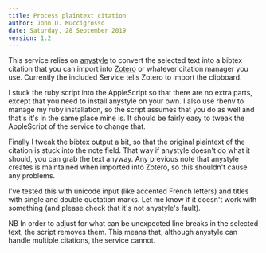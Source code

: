 ```yaml
---
title: Process plaintext citation
author: John D. Muccigrosso
date: Saturday, 28 September 2019
version: 1.2
---
```


This service relies on [anystyle](https://github.com/inukshuk/anystyle) to convert the selected text into a bibtex citation that you can import into [Zotero](https://zotero.org/) or whatever citation manager you use. Currently the included Service tells Zotero to import the clipboard.

I stuck the ruby script into the AppleScript so that there are no extra parts, except that you need to install anystyle on your own. I also use rbenv to manage my ruby installation, so the script assumes that you do as well and that's it's in the same place mine is. It should be fairly easy to tweak the AppleScript of the service to change that.

Finally I tweak the bibtex output a bit, so that the original plaintext of the citation is stuck into the note field. That way if anystyle doesn't do what it should, you can grab the text anyway. Any previous note that anystyle creates is maintained when imported into Zotero, so this shouldn't cause any problems.

I've tested this with unicode input (like accented French letters) and titles with single and double quotation marks. Let me know if it doesn't work with something (and please check that it's not anystyle's fault).

NB In order to adjust for what can be unexpected line breaks in the selected text, the script removes them. This means that, although anystyle can handle multiple citations, the service cannot.
